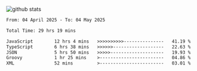 
![github stats](https://github-readme-stats.vercel.app/api?username=realmahd1&show_icons=true&theme=codeSTACKr&hide_rank=true&count_private=true)

<!--START_SECTION:waka-->

```txt
From: 04 April 2025 - To: 04 May 2025

Total Time: 29 hrs 19 mins

JavaScript        12 hrs 4 mins   >>>>>>>>>>---------------   41.19 %
TypeScript        6 hrs 38 mins   >>>>>>-------------------   22.63 %
JSON              5 hrs 50 mins   >>>>>--------------------   19.93 %
Groovy            1 hr 25 mins    >------------------------   04.86 %
XML               52 mins         >------------------------   03.01 %
```

<!--END_SECTION:waka-->
